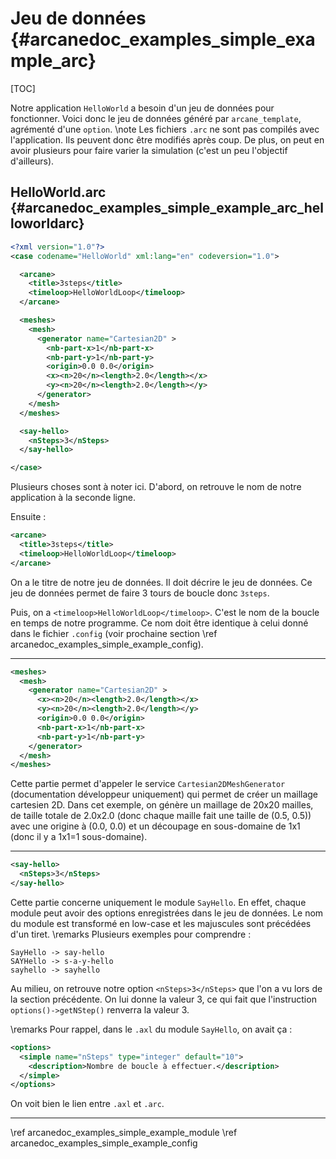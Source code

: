 # Jeu de données {#arcanedoc_examples_simple_example_arc}

[TOC]

Notre application `HelloWorld` a besoin d'un jeu de données pour fonctionner. 
Voici donc le jeu de données généré par `arcane_template`, agrémenté d'une `option`.
\note
Les fichiers `.arc` ne sont pas compilés avec l'application. Ils peuvent
donc être modifiés après coup. De plus, on peut en avoir plusieurs pour
faire varier la simulation (c'est un peu l'objectif d'ailleurs).

## HelloWorld.arc {#arcanedoc_examples_simple_example_arc_helloworldarc}
```xml
<?xml version="1.0"?>
<case codename="HelloWorld" xml:lang="en" codeversion="1.0">

  <arcane>
    <title>3steps</title>
    <timeloop>HelloWorldLoop</timeloop>
  </arcane>

  <meshes>
    <mesh>
      <generator name="Cartesian2D" >
        <nb-part-x>1</nb-part-x> 
        <nb-part-y>1</nb-part-y>
        <origin>0.0 0.0</origin>
        <x><n>20</n><length>2.0</length></x>
        <y><n>20</n><length>2.0</length></y>
      </generator>
    </mesh>
  </meshes>

  <say-hello>
    <nSteps>3</nSteps>
  </say-hello>

</case>
```
Plusieurs choses sont à noter ici.
D'abord, on retrouve le nom de notre application à la seconde ligne.

Ensuite :
```xml
<arcane>
  <title>3steps</title>
  <timeloop>HelloWorldLoop</timeloop>
</arcane>
```
On a le titre de notre jeu de données. Il doit décrire le jeu de données.
Ce jeu de données permet de faire 3 tours de boucle donc `3steps`.

Puis, on a `<timeloop>HelloWorldLoop</timeloop>`. C'est le nom de la boucle en
temps de notre programme. Ce nom doit être identique à celui donné
dans le fichier `.config` (voir prochaine section \ref arcanedoc_examples_simple_example_config).

____

```xml
<meshes>
  <mesh>
    <generator name="Cartesian2D" >
      <x><n>20</n><length>2.0</length></x>
      <y><n>20</n><length>2.0</length></y>
      <origin>0.0 0.0</origin>
      <nb-part-x>1</nb-part-x> 
      <nb-part-y>1</nb-part-y>
    </generator>
  </mesh>
</meshes>
```
Cette partie permet d'appeler le service `Cartesian2DMeshGenerator` (documentation développeur uniquement) 
qui permet de créer un maillage cartesien 2D. Dans cet exemple, on génère un maillage de 20x20 mailles, de
taille totale de 2.0x2.0 (donc chaque maille fait une taille de (0.5, 0.5)) avec une origine à (0.0, 0.0)
et un découpage en sous-domaine de 1x1 (donc il y a 1x1=1 sous-domaine).

____

```xml
<say-hello>
  <nSteps>3</nSteps>
</say-hello>
```
Cette partie concerne uniquement le module `SayHello`.
En effet, chaque module peut avoir des options enregistrées dans le jeu de données.
Le nom du module est transformé en low-case et les majuscules sont précédées d'un tiret.
\remarks
Plusieurs exemples pour comprendre :
```log
SayHello -> say-hello
SAYHello -> s-a-y-hello
sayhello -> sayhello
```

Au milieu, on retrouve notre option `<nSteps>3</nSteps>` que l'on a vu
lors de la section précédente. On lui donne la valeur 3, ce qui fait
que l'instruction `options()->getNStep()` renverra la valeur 3.

\remarks
Pour rappel, dans le `.axl` du module `SayHello`, on avait ça :
```xml
<options>
  <simple name="nSteps" type="integer" default="10">
    <description>Nombre de boucle à effectuer.</description>
  </simple>
</options>
```
On voit bien le lien entre `.axl` et `.arc`.

____

<div class="section_buttons">
<span class="back_section_button">
\ref arcanedoc_examples_simple_example_module
</span>
<span class="next_section_button">
\ref arcanedoc_examples_simple_example_config
</span>
</div>